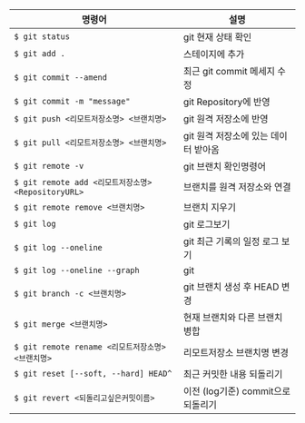 |명령어|설명|
|-|-|
|`$ git status`|git 현재 상태 확인|
|`$ git add .`|스테이지에 추가|
|`$ git commit --amend`|최근 git commit 메세지 수정|
|`$ git commit -m "message"`|git Repository에 반영|
|`$ git push <리모트저장소명> <브랜치명>`|git 원격 저장소에 반영|
|`$ git pull <리모트저장소명> <브랜치명>`|git 원격 저장소에 있는 데이터 받아옴|
|`$ git remote -v`|git 브랜치 확인명령어|
|`$ git remote add <리모트저장소명> <RepositoryURL>`|브랜치를 원격 저장소와 연결|
|`$ git remote remove <브랜치명>`|브랜치 지우기|
|`$ git log`|git 로그보기|
|`$ git log --oneline`|git 최근 기록의 일정 로그 보기|
|`$ git log --oneline --graph`|git|
|`$ git branch -c <브랜치명>`|git 브랜치 생성 후 HEAD 변경|
|`$ git merge <브랜치명>`|현재 브랜치와 다른 브랜치 병합|
|`$ git remote rename <리모트저장소명> <브랜치명>`|리모트저장소 브랜치명 변경|
|`$ git reset [--soft, --hard] HEAD^`|최근 커밋한 내용 되돌리기|
|`$ git revert <되돌리고싶은커밋이름>`|이전 (log기준) commit으로 되돌리기|




